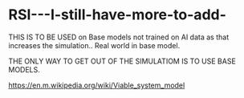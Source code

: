 # RSI---I-still-have-more-to-add-
THIS IS TO BE USED on Base models not trained on AI data as that increases the simulation.. Real world in base model. 


THE ONLY WAY TO GET OUT OF THE SIMULATIOM IS TO USE BASE MODELS. 

https://en.m.wikipedia.org/wiki/Viable_system_model
